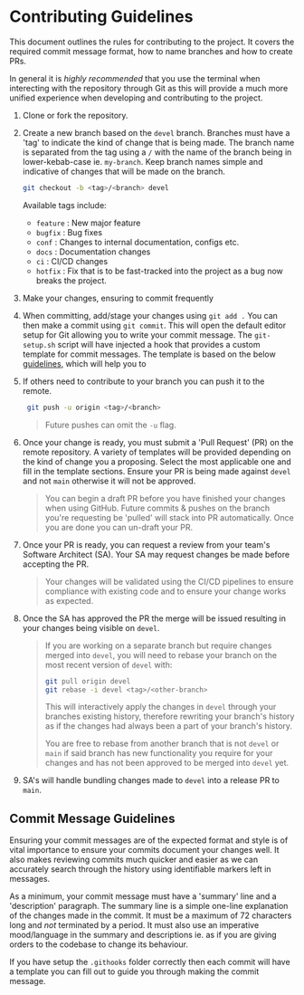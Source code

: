 # Contributing Guidelines

This document outlines the rules for contributing to the project. It covers the
required commit message format, how to name branches and how to create PRs.

In general it is *highly recommended* that you use the terminal when interecting with
the repository through Git as this will provide a much more unified experience when
developing and contributing to the project.

1. Clone or fork the repository.
2. Create a new branch based on the `devel` branch.
   Branches must have a 'tag' to indicate the kind of change that is being made.
   The branch name is separated from the tag using a `/` with the name of the branch
   being in lower-kebab-case ie. `my-branch`. Keep branch names simple and indicative
   of changes that will be made on the branch.

    ```sh
    git checkout -b <tag>/<branch> devel
    ```

    Available tags include:

    - `feature` : New major feature
    - `bugfix`  : Bug fixes
    - `conf`    : Changes to internal documentation, configs etc.
    - `docs`    : Documentation changes
    - `ci`      : CI/CD changes
    - `hotfix`  : Fix that is to be fast-tracked into the project as a bug now breaks the project.

3. Make your changes, ensuring to commit frequently
4. When committing, add/stage your changes using `git add .` You can then make a commit
   using `git commit`. This will open the default editor setup for Git allowing you to
   write your commit message. The `git-setup.sh` script will have injected a hook that
   provides a custom template for commit messages. The template is based on the below
   [guidelines](#commit-message-guidelines), which will help you to
5. If others need to contribute to your branch you can push it to the remote.

   ```sh
    git push -u origin <tag>/<branch>
   ```
   > Future pushes can omit the `-u` flag.

6. Once your change is ready, you must submit a 'Pull Request' (PR) on the remote
   repository. A variety of templates will be provided depending on the kind of change
   you a proposing. Select the most applicable one and fill in the template sections.
   Ensure your PR is being made against `devel` and not `main` otherwise it will not be
   approved.

   > You can begin a draft PR before you have finished your changes when using GitHub.
   > Future commits & pushes on the branch you're requesting be 'pulled' will stack into
   > PR automatically. Once you are done you can un-draft your PR.

7. Once your PR is ready, you can request a review from your team's Software Architect
   (SA). Your SA may request changes be made before accepting the PR. 

   > Your changes will be validated using the CI/CD pipelines to ensure compliance with
   > existing code and to ensure your change works as expected.

8. Once the SA has approved the PR the merge will be issued resulting in your
   changes being visible on `devel`.

   > If you are working on a separate branch but require changes merged into `devel`, you
   > will need to rebase your branch on the most recent version of `devel` with:
   > 
   > ```sh
   > git pull origin devel
   > git rebase -i devel <tag>/<other-branch>
   > ```
   >
   > This will interactively apply the changes in `devel` through your branches existing
   > history, therefore rewriting your branch's history as if the changes had always
   > been a part of your branch's history.
   > 
   > You are free to rebase from another branch that is not `devel` or `main` if said
   > branch has new functionality you require for your changes and has not been
   > approved to be merged into `devel` yet.

9. SA's will handle bundling changes made to `devel` into a release PR to `main`.

## Commit Message Guidelines

Ensuring your commit messages are of the expected format and style is of vital importance
to ensure your commits document your changes well. It also makes reviewing commits much
quicker and easier as we can accurately search through the history using identifiable
markers left in messages.

As a minimum, your commit message must have a 'summary' line and a 'description'
paragraph. The summary line is a simple one-line explanation of the changes made in the
commit. It must be a maximum of 72 characters long and *not* terminated by a period. It
must also use an imperative mood/language in the summary and descriptions ie. as if you
are giving orders to the codebase to change its behaviour.

If you have setup the `.githooks` folder correctly then each commit will have a template
you can fill out to guide you through making the commit message.

